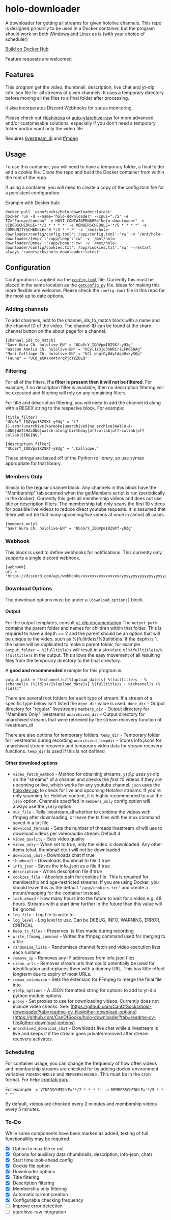 # holo-downloader
A downloader for getting all streams for given hololive channels. This repo is designed primarily to be used in a Docker container, but the program should work on both Windows and Linux as is (with your choice of scheduler)

[Build on Docker Hub](https://hub.docker.com/r/canofsocks/holo-downloader)

Feature requests are welcomed

## Features
This program get the video, thumbnail, description, live chat and yt-dlp info.json file for all streams of given channels. It uses a temporary directory before moving all the files to a final folder after processing.

It also incorperates Discord Webhooks for status monitoring.

Please check out [Hoshinova](https://github.com/HoloArchivists/hoshinova) or [auto-ytarchive-raw](https://github.com/Spicadox/auto-ytarchive-raw/) for more advanced and/or customisable solutions, especially if you don't need a temporary folder and/or want only the video file.

Requires [livestream_dl](https://github.com/CanOfSocks/livestream_dl) and [ffmpeg](https://ffmpeg.org/)

## Usage
To use this container, you will need to have a temporary folder, a final folder and a cookie file.
Clone the repo and build the Docker container from within the root of the repo.

If using a container, you will need to create a copy of the config.toml file for a persistent configuration.

Example with Docker hub:
```
docker pull 'canofsocks/holo-downloader:latest'
docker run -d --name='holo-downloader' --cpus=".75" -e TZ="Europe/London" -e HOST_CONTAINERNAME="holo-downloader" -e VIDEOSCHEDULE='*/2 * * * *' -e MEMBERSCHEDULE='*/5 * * * *' -e COMMUNITYSCHEDULE='0 */3 * * *' -v '/mnt/holo-downloader/config/config.toml':'/app/config.toml':'rw' -v '/mnt/holo-downloader/temp/':'/app/temp':'rw' -v '/mnt/holo-downloader/Done/':'/app/Done':'rw' -v '/mnt/holo-downloader/config/cookies.txt':'/app/cookies.txt':'rw' --restart always 'canofsocks/holo-downloader:latest'
```
## Configuration
Configuration is applied via the [`config.toml`](https://github.com/CanOfSocks/holo-downloader/blob/main/config.toml) file. Currently this must be placed in the same location as the [`getConfig.py`](https://github.com/CanOfSocks/holo-downloader/blob/main/getConfig.py) file. Ideas for making this more flexible are welcome.
Please check the `config.toml` file in this repo for the most up to date options.

### Adding channels
To add channels, add to the channel_ids_to_match block with a name and the channel ID of the video. The channel ID can be found at the share channel button on the about page for a channel.
```
[channel_ids_to_match]
"Gawr Gura Ch. hololive-EN" = "UCoSrY_IQQVpmIRZ9Xf-y93g"
"Watson Amelia Ch. hololive-EN" = "UCyl1z3jo3XHR1riLFKG5UAg"
"Mori Calliope Ch. hololive-EN" = "UCL_qhgtOy0dy1Agp8vkySQg"
"Fauna" = "UCO_aKKYxn4tvrqPjcTzZ6EQ"
```
### Filtering
For all of the filters, __if a filter is present then it will not be filtered__. For example, if no description filter is available, then no description filtering will be executed and filtering will rely on any remaining filters.

For title and description filtering, you will need to add the channel id along with a REGEX string to the respecive block. For example:
```
[title_filter]
"UCoSrY_IQQVpmIRZ9Xf-y93g" = "(?i).asmr|unarchive|karaoke|unarchived|no archive|WATCH-A-LONG|WATCHALONG|watch-along|birthday|offcollab|off-collab|off collab|SINGING."

[description_filter]
"UCoSrY_IQQVpmIRZ9Xf-y93g" = ".Calliope."
```
These strings are based off of the Python re library, so use syntax appropriate for that library.

### Members Only
Similar to the regular channel block. Any channels in this block have the "Membership" tab scanned when the getMembers script is run (periodically in the docker). Currently this gets all membership videos and does not use title or description filters.
The membership tab only scans the first 10 videos for possible live videos to reduce direct youtube requests. It is assumed that there will not be that many upcoming/live videos at once in almost all cases.
```
[members_only]
"Gawr Gura Ch. hololive-EN" = "UCoSrY_IQQVpmIRZ9Xf-y93g"
```

### Webhook
This block is used to define webhooks for notifications. This currently only supports a single discord webhook.
```
[webhook]
url = "https://discord.com/api/webhooks/xxxxxxxxxxxxxxxx/yyyyyyyyyyyyyyyyyyyy"
```

### Download Options
The download options must be under a `[download_options]` block.

#### Output
For the output templates, consult [yt-dlp documentation](https://github.com/yt-dlp/yt-dlp#output-template)
The ```output_path``` contains the parent folder and names for children within that folder. 
This is required to have a depth >= 2 and the parent should be an option that will be unique to the video, such as %(fulltitle)s/%(fulltitle)s. If the depth is 1, the name will be duplicated to make a parent folder, for example ```output_folder = %(fulltitle)s``` will result in a structure of ```%(fulltitle)s/%(fulltitle)s``` in the output. This allows the easy movement of all resulting files from the temporary directory to the final directory.

A **good and recommended** example for this program is:
```
output_path = "%(channel)s/[%(upload_date)s] %(fulltitle)s - %(channel)s (%(id)s)/[%(upload_date)s] %(fulltitle)s - %(channel)s (%(id)s)"
```

There are several root folders for each type of stream. If a stream of a specific type below isn't listed the ```done_dir``` value is used.
```done_dir``` - Output directory for "regular" livestreams
```members_dir``` - Output directory for "Members Only" livestreams
```unarchived_dir``` - Output directory for unarchived streams that were retrieved by the stream recovery function of livestream_dl

There are also options for temporary folders:
```temp_dir``` - Temporary folder for livestreams during recording
```unarchived_tempdir``` - Stores info.jsons for unarchived stream recovery and temporary video data for stream recovery functions. ```temp_dir``` is used if this is not defined

#### Other download options
* ```video_fetch_method``` - Method for obtaining streams. ```ytdlp``` uses yt-dlp on the "streams" of a channel and checks the *first 10* videos if they are upcoming or live, which works for any youtube channel. ```json``` uses the [holo.dev api](https://holo.dev/api/v1/lives/open) to check for live and upcoming *Hololive* streams. If you're only scanning for Hololive content, it is highly recommended to use the ```json``` option. Channels specified in ```members_only``` config option will always use the ```ytdlp``` option.
* ```mux_file``` - Tells livestream_dl whether to combine the videos with ffmpeg after downloading, or leave the ts files with the mux command saved in a txt file
* ```download_threads``` - Sets the number of threads livestream_dl will use to download videos per video/audio stream. Default 4
* ```video_quality``` - Sets video quality
* ```video_only``` - When set to true, only the video is downloaded. Any other items (chat, thumbnail etc.) will not be downloaded
* ```download_chat``` - Downloads chat if true
* ```thumbnail``` - Downloads thumbnail to file if true
* ```info_json``` - Saves the info_json as a file if true
* ```description``` - Writes description file if true
* ```cookies_file``` - Absolute path for cookies file. This is required for membership and age-restricted streams. If you are using Docker, you should leave this as the default ```"/app/cookies.txt"``` and create a mount/mapping for the container instead.
* ```look_ahead``` - How many hours into the future to wait for a video e.g. 48 hours. Streams with a start time further in the future than this value will be ignored
* ```log_file``` - Log file to write to
* ```log_level``` - Log level to use. Can be DEBUG, INFO, WARNING, ERROR, CRITICAL
* ```keep_ts_files``` - Preserves .ts files made during recording
* ```write_ffmpeg_command``` - Writes the ffmpeg command used for merging to a file
* ```randomise_lists``` - Randomises channel fetch and video execution lists each runtime.
* ```remove_ip``` - Removes any IP addresses from info.json files
* ```clean_urls``` - Removes stream urls that could potentially be used for identification and replaces them with a dummy URL. This has little effect longterm due to expiry of most URLs.
* ```remux_extension``` - Sets the extension for FFmpeg to merge the final file into
* ```ytdlp_options``` - A JSON formatted string for options to add to yt-dlp python module options
* ```proxy``` - Set proxies to use for downloading videos. Currently does not include video checks. See: [https://github.com/CanOfSocks/holo-downloader?tab=readme-ov-file#other-download-options](https://github.com/CanOfSocks/holo-downloader?tab=readme-ov-file#other-download-options)
* ```unarchived_download_chat``` - Downloads live chat while a livestream is live and keeps it if the stream goes private/removed after stream recovery activates.


### Scheduling
For container usage, you can change the frequency of how often videos and membership streams are checked for by adding docker environment variables ```VIDEOSCHEDULE``` and ```MEMBERSCHEDULE```. This must be in the cron format. For help: [crontab.guru](https://crontab.guru).

For example:
```-e VIDEOSCHEDULE='*/2 * * * *' -e MEMBERSCHEDULE='*/5 * * * *'```

By default, videos are checked every 2 minutes and membership videos every 5 minutes.

### To-Do
While some components have been marked as added, testing of full functionalility may be required
- [x] Option to mux file or not
- [x] Options for auxillary data (thumbnails, description, info-json, chat)
- [x] Start time look-ahead config
- [x] Cookie file option
- [x] Downloader options
- [x] Title filtering
- [x] Description filtering
- [x] Membership only filtering
- [x] Automatic torrent creation
- [x] Configurable checking frequency
- [ ] Improve error detection
- [ ] ytarchive-raw integration

